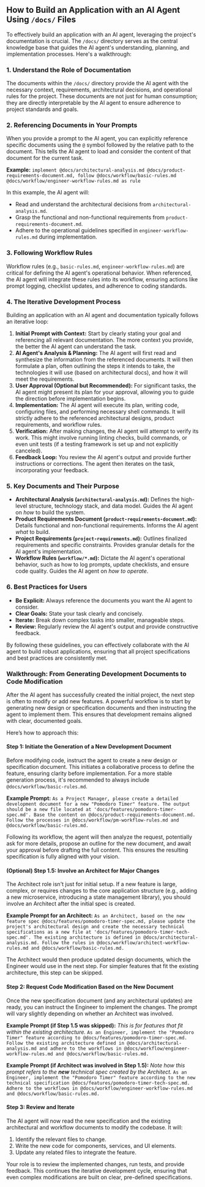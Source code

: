 ## How to Build an Application with an AI Agent Using `/docs/` Files

To effectively build an application with an AI agent, leveraging the project's documentation is crucial. The `/docs/` directory serves as the central knowledge base that guides the AI agent's understanding, planning, and implementation processes. Here's a walkthrough:

### 1. Understand the Role of Documentation

The documents within the `/docs/` directory provide the AI agent with the necessary context, requirements, architectural decisions, and operational rules for the project. These documents are not just for human consumption; they are directly interpretable by the AI agent to ensure adherence to project standards and goals.

### 2. Referencing Documents in Your Prompts

When you provide a prompt to the AI agent, you can explicitly reference specific documents using the `@` symbol followed by the relative path to the document. This tells the AI agent to load and consider the content of that document for the current task.

**Example:**
`implement @docs/architectural-analysis.md @docs/product-requirements-document.md, follow @docs/workflow/basic-rules.md @docs/workflow/engineer-workflow-rules.md as rule`

In this example, the AI agent will:
- Read and understand the architectural decisions from `architectural-analysis.md`.
- Grasp the functional and non-functional requirements from `product-requirements-document.md`.
- Adhere to the operational guidelines specified in `engineer-workflow-rules.md` during implementation.

### 3. Following Workflow Rules

Workflow rules (e.g., `basic-rules.md`, `engineer-workflow-rules.md`) are critical for defining the AI agent's operational behavior. When referenced, the AI agent will integrate these rules into its workflow, ensuring actions like prompt logging, checklist updates, and adherence to coding standards.

### 4. The Iterative Development Process

Building an application with an AI agent and documentation typically follows an iterative loop:

1.  **Initial Prompt with Context:** Start by clearly stating your goal and referencing all relevant documentation. The more context you provide, the better the AI agent can understand the task.
2.  **AI Agent's Analysis & Planning:** The AI agent will first read and synthesize the information from the referenced documents. It will then formulate a plan, often outlining the steps it intends to take, the technologies it will use (based on architectural docs), and how it will meet the requirements.
3.  **User Approval (Optional but Recommended):** For significant tasks, the AI agent might present its plan for your approval, allowing you to guide the direction before implementation begins.
4.  **Implementation:** The AI agent will execute its plan, writing code, configuring files, and performing necessary shell commands. It will strictly adhere to the referenced architectural designs, product requirements, and workflow rules.
5.  **Verification:** After making changes, the AI agent will attempt to verify its work. This might involve running linting checks, build commands, or even unit tests (if a testing framework is set up and not explicitly canceled).
6.  **Feedback Loop:** You review the AI agent's output and provide further instructions or corrections. The agent then iterates on the task, incorporating your feedback.

### 5. Key Documents and Their Purpose

-   **Architectural Analysis (`architectural-analysis.md`):** Defines the high-level structure, technology stack, and data model. Guides the AI agent on *how* to build the system.
-   **Product Requirements Document (`product-requirements-document.md`):** Details functional and non-functional requirements. Informs the AI agent *what* to build.
-   **Project Requirements (`project-requirements.md`):** Outlines finalized requirements and specific constraints. Provides granular details for the AI agent's implementation.
-   **Workflow Rules (`workflow/*.md`):** Dictate the AI agent's operational behavior, such as how to log prompts, update checklists, and ensure code quality. Guides the AI agent on *how to operate*.

### 6. Best Practices for Users

-   **Be Explicit:** Always reference the documents you want the AI agent to consider.
-   **Clear Goals:** State your task clearly and concisely.
-   **Iterate:** Break down complex tasks into smaller, manageable steps.
-   **Review:** Regularly review the AI agent's output and provide constructive feedback.

By following these guidelines, you can effectively collaborate with the AI agent to build robust applications, ensuring that all project specifications and best practices are consistently met.

### Walkthrough: From Generating Development Documents to Code Modification

After the AI agent has successfully created the initial project, the next step is often to modify or add new features. A powerful workflow is to start by generating new design or specification documents and then instructing the agent to implement them. This ensures that development remains aligned with clear, documented goals.

Here’s how to approach this:

#### Step 1: Initiate the Generation of a New Development Document

Before modifying code, instruct the agent to create a new design or specification document. This initiates a collaborative process to define the feature, ensuring clarity before implementation. For a more stable generation process, it's recommended to always include `@docs/workflow/basic-rules.md`.

**Example Prompt:**
`As a Project Manager, please create a detailed development document for a new "Pomodoro Timer" feature. The output should be a new file located at 'docs/features/pomodoro-timer-spec.md'. Base the content on @docs/product-requirements-document.md. Follow the processes in @docs/workflow/pm-workflow-rules.md and @docs/workflow/basic-rules.md.`

Following its workflow, the agent will then analyze the request, potentially ask for more details, propose an outline for the new document, and await your approval before drafting the full content. This ensures the resulting specification is fully aligned with your vision.

#### (Optional) Step 1.5: Involve an Architect for Major Changes

The Architect role isn't just for initial setup. If a new feature is large, complex, or requires changes to the core application structure (e.g., adding a new microservice, introducing a state management library), you should involve an Architect after the initial spec is created.

**Example Prompt for an Architect:**
`As an Architect, based on the new feature spec @docs/features/pomodoro-timer-spec.md, please update the project's architectural design and create the necessary technical specifications as a new file at 'docs/features/pomodoro-timer-tech-spec.md'. The existing architecture is defined in @docs/architectural-analysis.md. Follow the rules in @docs/workflow/architect-workflow-rules.md and @docs/workflow/basic-rules.md.`

The Architect would then produce updated design documents, which the Engineer would use in the next step. For simpler features that fit the existing architecture, this step can be skipped.

#### Step 2: Request Code Modification Based on the New Document

Once the new specification document (and any architectural updates) are ready, you can instruct the Engineer to implement the changes. The prompt will vary slightly depending on whether an Architect was involved.

**Example Prompt (if Step 1.5 was skipped):**
*This is for features that fit within the existing architecture.*
`As an Engineer, implement the "Pomodoro Timer" feature according to @docs/features/pomodoro-timer-spec.md. Follow the existing architecture defined in @docs/architectural-analysis.md and adhere to the workflows in @docs/workflow/engineer-workflow-rules.md and @docs/workflow/basic-rules.md.`

**Example Prompt (if Architect was involved in Step 1.5):**
*Note how this prompt refers to the **new** technical spec created by the Architect.*
`As an Engineer, implement the "Pomodoro Timer" feature according to the new technical specification @docs/features/pomodoro-timer-tech-spec.md. Adhere to the workflows in @docs/workflow/engineer-workflow-rules.md and @docs/workflow/basic-rules.md.`

#### Step 3: Review and Iterate

The AI agent will now read the new specification and the existing architectural and workflow documents to modify the codebase. It will:
1.  Identify the relevant files to change.
2.  Write the new code for components, services, and UI elements.
3.  Update any related files to integrate the feature.

Your role is to review the implemented changes, run tests, and provide feedback. This continues the iterative development cycle, ensuring that even complex modifications are built on clear, pre-defined specifications.
